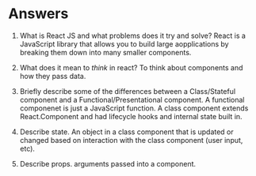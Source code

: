 # Answers

1.  What is React JS and what problems does it try and solve?
React is a JavaScript library that allows you to build large aopplications by breaking them down into many smaller components.

1.  What does it mean to _think_ in react?
To think about components and how they pass data.

1.  Briefly describe some of the differences between a Class/Stateful component and a Functional/Presentational component.
A functional componenet is just a JavaScript function. A class component extends React.Component and had lifecycle hooks and internal state built in.

1.  Describe state.
An object in a class component that is updated or changed based on interaction with the class component (user input, etc).

1.  Describe props.
arguments passed into a component.

